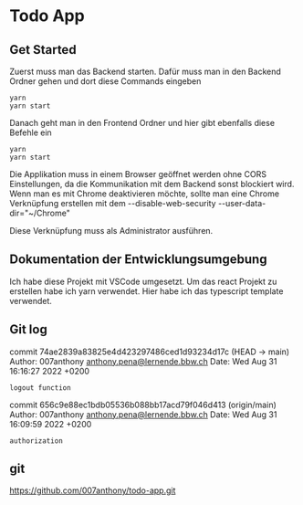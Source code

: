 # Todo App

## Get Started
Zuerst muss man das Backend starten. Dafür muss man in den Backend Ordner gehen und dort diese Commands eingeben
``` 
yarn
yarn start
```

Danach geht man in den Frontend Ordner und hier gibt ebenfalls diese Befehle ein
```
yarn
yarn start
```

Die Applikation muss in einem Browser geöffnet werden ohne CORS Einstellungen, da die Kommunikation mit dem Backend sonst blockiert wird. Wenn man es mit Chrome deaktivieren möchte, sollte man eine Chrome Verknüpfung erstellen mit dem 
<Chromepfad> --disable-web-security --user-data-dir="~/Chrome"

Diese Verknüpfung muss als Administrator ausführen.

## Dokumentation der Entwicklungsumgebung
Ich habe diese Projekt mit VSCode umgesetzt. Um das react Projekt zu erstellen habe ich yarn verwendet. Hier habe ich das typescript template verwendet.

## Git log
commit 74ae2839a83825e4d423297486ced1d93234d17c (HEAD -> main)
Author: 007anthony <anthony.pena@lernende.bbw.ch>
Date:   Wed Aug 31 16:16:27 2022 +0200

    logout function

commit 656c9e88ec1bdb05536b088bb17acd79f046d413 (origin/main)
Author: 007anthony <anthony.pena@lernende.bbw.ch>
Date:   Wed Aug 31 16:09:59 2022 +0200

    authorization


## git
https://github.com/007anthony/todo-app.git
